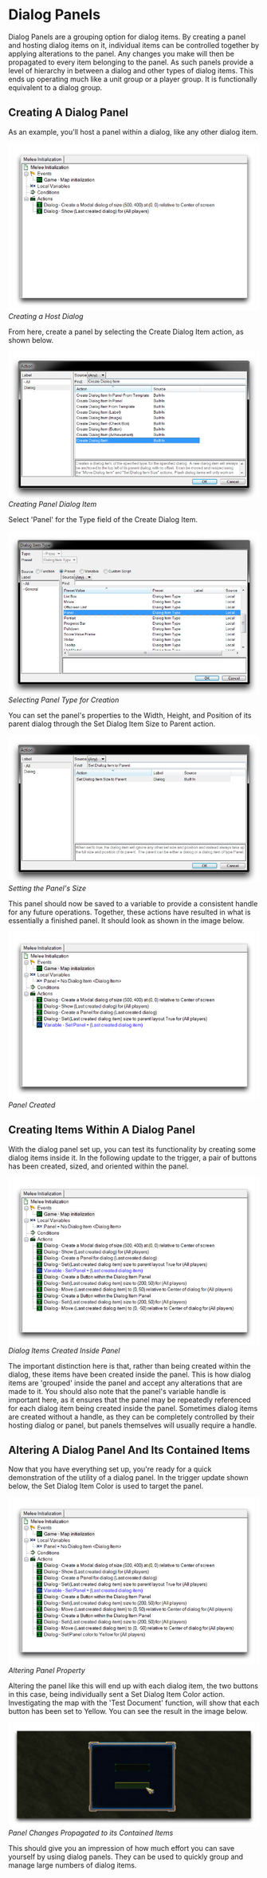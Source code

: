 # Dialog Panels

Dialog Panels are a grouping option for dialog items. By creating a panel and hosting dialog items on it, individual items can be controlled together by applying alterations to the panel. Any changes you make will then be propagated to every item belonging to the panel. As such panels provide a level of hierarchy in between a dialog and other types of dialog items. This ends up operating much like a unit group or a player group. It is functionally equivalent to a dialog group.

## Creating A Dialog Panel

As an example, you'll host a panel within a dialog, like any other dialog item.

[![Creating a Host Dialog](./resources/044_Dialog_Panels1.png)](./resources/044_Dialog_Panels1.png)
*Creating a Host Dialog*

From here, create a panel by selecting the Create Dialog Item action, as shown below.

[![Creating Panel Dialog Item](./resources/044_Dialog_Panels2.png)](./resources/044_Dialog_Panels2.png)
*Creating Panel Dialog Item*

Select 'Panel' for the Type field of the Create Dialog Item.

[![Selecting Panel Type for Creation](./resources/044_Dialog_Panels3.png)](./resources/044_Dialog_Panels3.png)
*Selecting Panel Type for Creation*

You can set the panel's properties to the Width, Height, and Position of its parent dialog through the Set Dialog Item Size to Parent action.

[![Setting the Panel's Size](./resources/044_Dialog_Panels4.png)](./resources/044_Dialog_Panels4.png)
*Setting the Panel's Size*

This panel should now be saved to a variable to provide a consistent handle for any future operations. Together, these actions have resulted in what is essentially a finished panel. It should look as shown in the image below.

[![Panel Created](./resources/044_Dialog_Panels5.png)](./resources/044_Dialog_Panels5.png)
*Panel Created*

## Creating Items Within A Dialog Panel

With the dialog panel set up, you can test its functionality by creating some dialog items inside it. In the following update to the trigger, a pair of buttons has been created, sized, and oriented within the panel.

[![Dialog Items Created Inside Panel](./resources/044_Dialog_Panels6.png)](./resources/044_Dialog_Panels6.png)
*Dialog Items Created Inside Panel*

The important distinction here is that, rather than being created within the dialog, these items have been created inside the panel. This is how dialog items are 'grouped' inside the panel and accept any alterations that are made to it. You should also note that the panel's variable handle is important here, as it ensures that the panel may be repeatedly referenced for each dialog item being created inside the panel. Sometimes dialog items are created without a handle, as they can be completely controlled by their hosting dialog or panel, but panels themselves will usually require a handle.

## Altering A Dialog Panel And Its Contained Items

Now that you have everything set up, you're ready for a quick demonstration of the utility of a dialog panel. In the trigger update shown below, the Set Dialog Item Color is used to target the panel.

[![Altering Panel Property](./resources/044_Dialog_Panels7.png)](./resources/044_Dialog_Panels7.png)
*Altering Panel Property*

Altering the panel like this will end up with each dialog item, the two buttons in this case, being individually sent a Set Dialog Item Color action. Investigating the map with the 'Test Document' function, will show that each button has been set to Yellow. You can see the result in the image below.

![](./resources/044_Dialog_Panels8.png)
*Panel Changes Propagated to its Contained Items*

This should give you an impression of how much effort you can save yourself by using dialog panels. They can be used to quickly group and manage large numbers of dialog items.
